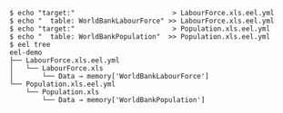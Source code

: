 
```{.console #id122config caption="Create a source-level config for each source file"}
$ echo "target:"                        > LabourForce.xls.eel.yml
$ echo "  table: WorldBankLabourForce" >> LabourForce.xls.eel.yml
$ echo "target:"                        > Population.xls.eel.yml
$ echo "  table: WorldBankPopulation"  >> Population.xls.eel.yml
$ eel tree
eel-demo
├── LabourForce.xls.eel.yml
│   └── LabourForce.xls
│       └── Data → memory['WorldBankLabourForce']
└── Population.xls.eel.yml
    └── Population.xls
        └── Data → memory['WorldBankPopulation']
```
